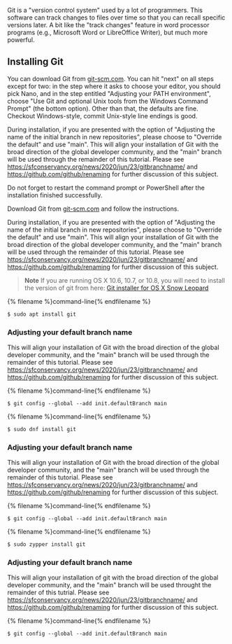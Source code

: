 Git is a "version control system" used by a lot of programmers. This software can track changes to files over time so that you can recall specific versions later. A bit like the "track changes" feature in word processor programs (e.g., Microsoft Word or LibreOffice Writer), but much more powerful.

## Installing Git

<!--sec data-title="Installing Git: Windows" data-id="git_install_windows"
data-collapse=true ces-->

You can download Git from [git-scm.com](https://git-scm.com/). You can hit "next" on all steps except for two: in the step where it asks to choose your editor, you should pick Nano, and in the step entitled "Adjusting your PATH environment", choose "Use Git and optional Unix tools from the Windows Command Prompt" (the bottom option). Other than that, the defaults are fine. Checkout Windows-style, commit Unix-style line endings is good.

During installation, if you are presented with the option of "Adjusting the name of the initial branch in new repositories", please choose to "Override the default" and use "main". This will align your installation of Git with the broad direction of the global developer community, and the "main" branch will be used through the remainder of this tutorial. Please see https://sfconservancy.org/news/2020/jun/23/gitbranchname/ and https://github.com/github/renaming for further discussion of this subject. 

Do not forget to restart the command prompt or PowerShell after the installation finished successfully.
<!--endsec-->

<!--sec data-title="Installing Git: OS X" data-id="git_install_OSX"
data-collapse=true ces-->

Download Git from [git-scm.com](https://git-scm.com/) and follow the instructions.

During installation, if you are presented with the option of "Adjusting the name of the initial branch in new repositories", please choose to "Override the default" and use "main". This will align your installation of Git with the broad direction of the global developer community, and the "main" branch will be used through the remainder of this tutorial. Please see https://sfconservancy.org/news/2020/jun/23/gitbranchname/ and https://github.com/github/renaming for further discussion of this subject. 

> **Note** If you are running OS X 10.6, 10.7, or 10.8, you will need to install the version of git from here: [Git installer for OS X Snow Leopard](https://sourceforge.net/projects/git-osx-installer/files/git-2.3.5-intel-universal-snow-leopard.dmg/download)

<!--endsec-->

<!--sec data-title="Installing Git: Debian or Ubuntu" data-id="git_install_debian_ubuntu"
data-collapse=true ces-->

{% filename %}command-line{% endfilename %}
```bash
$ sudo apt install git
```

### Adjusting your default branch name

This will align your installation of Git with the broad direction of the global developer community, and the "main" branch will be used through the remainder of this tutorial. Please see https://sfconservancy.org/news/2020/jun/23/gitbranchname/ and https://github.com/github/renaming for further discussion of this subject. 

{% filename %}command-line{% endfilename %}
```
$ git config --global --add init.defaultBranch main
```

<!--endsec-->

<!--sec data-title="Installing Git: Fedora" data-id="git_install_fedora"
data-collapse=true ces-->

{% filename %}command-line{% endfilename %}
```bash
$ sudo dnf install git
```

### Adjusting your default branch name

This will align your installation of Git with the broad direction of the global developer community, and the "main" branch will be used through the remainder of this tutorial. Please see https://sfconservancy.org/news/2020/jun/23/gitbranchname/ and https://github.com/github/renaming for further discussion of this subject. 

{% filename %}command-line{% endfilename %}
```
$ git config --global --add init.defaultBranch main
```

<!--endsec-->

<!--sec data-title="Installing Git: openSUSE" data-id="git_install_openSUSE"
data-collapse=true ces-->

{% filename %}command-line{% endfilename %}
```bash
$ sudo zypper install git
```

### Adjusting your default branch name

This will align your installation of git with the broad direction of the global developer community, and the "main" branch will be used throught the remainder of this tutrial. Please see https://sfconservancy.org/news/2020/jun/23/gitbranchname/ and https://github.com/github/renaming for further discussion of this subject. 

{% filename %}command-line{% endfilename %}
```
$ git config --global --add init.defaultBranch main
```

<!--endsec-->
